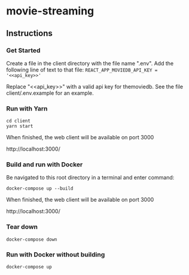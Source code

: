 # movie-streaming

## Instructions

### Get Started

Create a file in the client directory with the file name ".env". Add the following line of text to that file:
`REACT_APP_MOVIEDB_API_KEY = '<<api_key>>'`

Replace "<<api_key>>" with a valid api key for themoviedb. See the file client/.env.example for an example.

### Run with Yarn

```console
cd client
yarn start
```

When finished, the web client will be available on port 3000

http://localhost:3000/

### Build and run with Docker

Be navigated to this root directory in a terminal and enter command:

`docker-compose up --build`

When finished, the web client will be available on port 3000

http://localhost:3000/

### Tear down

`docker-compose down`

### Run with Docker without building

`docker-compose up`
